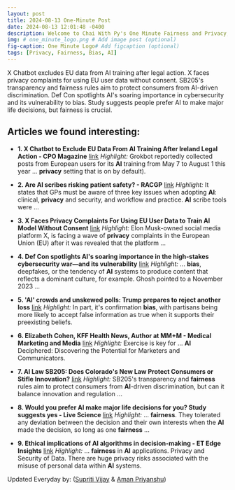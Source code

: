 ```yaml
---
layout: post
title: 2024-08-13 One-Minute Post
date: 2024-08-13 12:01:48 -0400
description: Welcome to Chai With Py's One Minute Fairness and Privacy, which aims to provide you the current happenings in the world of Fairness, Privacy, and AI.
img: # one_minute_logo.png # Add image post (optional)
fig-caption: One Minute Logo# Add figcaption (optional)
tags: [Privacy, Fairness, Bias, AI]
---
```


X Chatbot excludes EU data from AI training after legal action. X faces privacy complaints for using EU user data without consent. SB205's transparency and fairness rules aim to protect consumers from AI-driven discrimination. Def Con spotlights AI's soaring importance in cybersecurity and its vulnerability to bias. Study suggests people prefer AI to make major life decisions, but fairness is crucial.

## Articles we found interesting:

- **1. X Chatbot to Exclude EU Data From <b>AI</b> Training After Ireland Legal Action - CPO Magazine** [link](https://www.cpomagazine.com/data-protection/x-chatbot-to-exclude-eu-data-from-ai-training-after-ireland-legal-action/)
_Highlight:_ Grokbot reportedly collected posts from European users for its <b>AI</b> training from May 7 to August 1 this year ... <b>privacy</b> setting that is on by default).

- **2. Are <b>AI</b> scribes risking patient safety? - RACGP** [link](https://www1.racgp.org.au/newsgp/professional/are-ai-scribes-risking-patient-safety)
_Highlight:_ It states that GPs must be aware of three key issues when adopting <b>AI</b>: clinical, <b>privacy</b> and security, and workflow and practice. <b>AI</b> scribe tools were&nbsp;...

- **3. X Faces <b>Privacy</b> Complaints For Using EU User Data to Train <b>AI</b> Model Without Consent** [link](https://www.tekedia.com/x-faces-privacy-complaints-for-using-eu-user-data-to-train-ai-model-without-consent/)
_Highlight:_ Elon Musk-owned social media platform X, is facing a wave of <b>privacy</b> complaints in the European Union (EU) after it was revealed that the platform&nbsp;...

- **4. Def Con spotlights <b>AI&#39;s</b> soaring importance in the high-stakes cybersecurity war—and its vulnerability** [link](https://fortune.com/2024/08/12/defcon-gen-ai-bug-bounty-cybersecurity-vulnerabilities/)
_Highlight:_ ... <b>bias</b>, deepfakes, or the tendency of <b>AI</b> systems to produce content that reflects a dominant culture, for example. Ghosh pointed to a November 2023&nbsp;...

- **5. &#39;<b>AI</b>&#39; crowds and unskewed polls: Trump prepares to reject another loss** [link](https://www.washingtonpost.com/politics/2024/08/12/ai-crowds-unskewed-polls-trump-prepares-reject-another-loss/)
_Highlight:_ In part, it&#39;s confirmation <b>bias</b>, with partisans being more likely to accept false information as true when it supports their preexisting beliefs.

- **6. Elizabeth Cohen, KFF Health News, Author at MM+M - Medical Marketing and Media** [link](https://www.mmm-online.com/author/elizabeth-cohen-kff-health-news/)
_Highlight:_ Exercise is key for ... <b>AI</b> Deciphered: Discovering the Potential for Marketers and Communicators.

- **7. <b>AI</b> Law SB205: Does Colorado&#39;s New Law Protect Consumers or Stifle Innovation?** [link](https://www.cmswire.com/digital-marketing/ai-law-sb205-does-colorados-new-law-protect-consumers-or-stifle-innovation/)
_Highlight:_ SB205&#39;s transparency and <b>fairness</b> rules aim to protect consumers from <b>AI</b>-driven discrimination, but can it balance innovation and regulation&nbsp;...

- **8. Would you prefer <b>AI</b> make major life decisions for you? Study suggests yes - Live Science** [link](https://www.livescience.com/technology/artificial-intelligence/would-you-prefer-ai-make-major-life-decisions-for-you-study-suggests-yes-but-you-d-be-much-happier-if-a-human-did-it)
_Highlight:_ ... <b>fairness</b>. They tolerated any deviation between the decision and their own interests when the <b>AI</b> made the decision, so long as one <b>fairness</b>&nbsp;...

- **9. Ethical implications of <b>AI</b> algorithms in decision-making - ET Edge Insights** [link](https://etedge-insights.com/technology/artificial-intelligence/ethical-implications-of-ai-algorithms-in-decision-making/)
_Highlight:_ ... <b>fairness</b> in <b>AI</b> applications. Privacy and Security of Data. There are huge privacy risks associated with the misuse of personal data within <b>AI</b> systems.


Updated Everyday by: (<a href="https://supritivijay.github.io/">Supriti Vijay</a> & <a href="https://amanpriyanshu.github.io/">Aman Priyanshu</a>)
